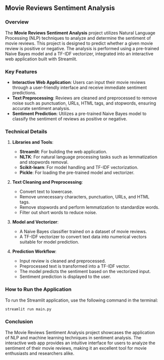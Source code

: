 ## Movie Reviews Sentiment Analysis

### Overview

The **Movie Reviews Sentiment Analysis** project utilizes Natural Language Processing (NLP) techniques to analyze and determine the sentiment of movie reviews. This project is designed to predict whether a given movie review is positive or negative. The analysis is performed using a pre-trained Naive Bayes model and a TF-IDF vectorizer, integrated into an interactive web application built with Streamlit.

### Key Features

- **Interactive Web Application**: Users can input their movie reviews through a user-friendly interface and receive immediate sentiment predictions.
- **Text Preprocessing**: Reviews are cleaned and preprocessed to remove noise such as punctuation, URLs, HTML tags, and stopwords, ensuring accurate sentiment analysis.
- **Sentiment Prediction**: Utilizes a pre-trained Naive Bayes model to classify the sentiment of reviews as positive or negative.

### Technical Details

1. **Libraries and Tools**:
   - **Streamlit**: For building the web application.
   - **NLTK**: For natural language processing tasks such as lemmatization and stopwords removal.
   - **Scikit-learn**: For model handling and TF-IDF vectorization.
   - **Pickle**: For loading the pre-trained model and vectorizer.

2. **Text Cleaning and Preprocessing**:
   - Convert text to lowercase.
   - Remove unnecessary characters, punctuation, URLs, and HTML tags.
   - Remove stopwords and perform lemmatization to standardize words.
   - Filter out short words to reduce noise.

3. **Model and Vectorizer**:
   - A Naive Bayes classifier trained on a dataset of movie reviews.
   - A TF-IDF vectorizer to convert text data into numerical vectors suitable for model prediction.

4. **Prediction Workflow**:
   - Input review is cleaned and preprocessed.
   - Preprocessed text is transformed into a TF-IDF vector.
   - The model predicts the sentiment based on the vectorized input.
   - Sentiment prediction is displayed to the user.

### How to Run the Application

To run the Streamlit application, use the following command in the terminal:

```bash
streamlit run main.py
```

### Conclusion

The Movie Reviews Sentiment Analysis project showcases the application of NLP and machine learning techniques in sentiment analysis. The interactive web app provides an intuitive interface for users to analyze the sentiment of their movie reviews, making it an excellent tool for movie enthusiasts and researchers alike.
